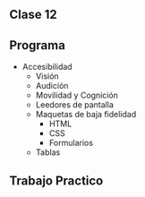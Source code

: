 **Clase 12**
-------------

**Programa**
-------------

- Accesibilidad 
	- Visión
	- Audición
	- Movilidad y Cognición
	- Leedores de pantalla
	- Maquetas de baja fidelidad 
		- HTML
		- CSS
		- Formularios
	- Tablas

**Trabajo Practico**
-------------